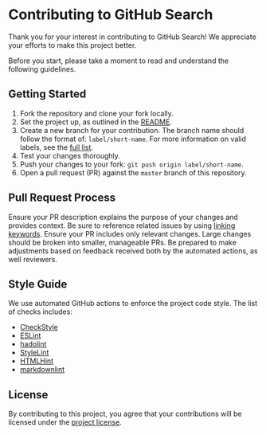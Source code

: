 # Contributing to GitHub Search

Thank you for your interest in contributing to GitHub Search!
We appreciate your efforts to make this project better.

Before you start, please take a moment to read and understand the following guidelines.

## Getting Started

1. Fork the repository and clone your fork locally.
2. Set the project up, as outlined in the [README](README.md).
3. Create a new branch for your contribution.
   The branch name should follow the format of: `label/short-name`.
   For more information on valid labels, see the [full list](https://github.com/seart-group/ghs/labels).
4. Test your changes thoroughly.
5. Push your changes to your fork: `git push origin label/short-name`.
6. Open a pull request (PR) against the `master` branch of this repository.

## Pull Request Process

Ensure your PR description explains the purpose of your changes and provides context.
Be sure to reference related issues by using [linking keywords](https://docs.github.com/en/issues/tracking-your-work-with-issues/linking-a-pull-request-to-an-issue).
Ensure your PR includes only relevant changes.
Large changes should be broken into smaller, manageable PRs.
Be prepared to make adjustments based on feedback received both by the automated actions, as well reviewers.

## Style Guide

We use automated GitHub actions to enforce the project code style.
The list of checks includes:

- [CheckStyle](.github/workflows/checkstyle.yml)
- [ESLint](.github/workflows/eslint.yml)
- [hadolint](.github/workflows/hadolint.yml)
- [StyleLint](.github/workflows/stylelint.yml)
- [HTMLHint](.github/workflows/htmlhint.yml)
- [markdownlint](.github/workflows/markdownlint.yml)

## License

By contributing to this project, you agree that your contributions will be licensed under the [project license](LICENSE).
